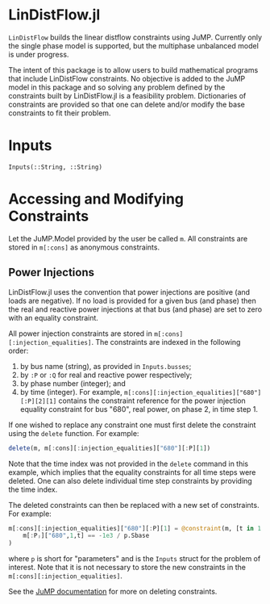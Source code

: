 # LinDistFlow.jl

`LinDistFlow` builds the linear distflow constraints using JuMP. Currently only the single phase model is supported, but the multiphase unbalanced model is under progress.

The intent of this package is to allow users to build mathematical programs that include LinDistFlow constraints.
No objective is added to the JuMP model in this package and so solving any problem defined by the constraints built by LinDistFlow.jl is a feasibility problem. Dictionaries of constraints are provided so that one can delete and/or modify the base constraints to fit their problem.

# Inputs
```@docs
Inputs(::String, ::String)
```

# Accessing and Modifying Constraints
Let the JuMP.Model provided by the user be called `m`. All constraints are stored in `m[:cons]` as anonymous constraints.

## Power Injections
LinDistFlow.jl uses the convention that power injections are positive (and loads are negative). If no load is provided for a given bus (and phase) then the real and reactive power injections at that bus (and phase) are set to zero with an equality constraint.

All power injection constraints are stored in `m[:cons][:injection_equalities]`. The constraints are indexed in the following order:
1. by bus name (string), as provided in `Inputs.busses`;
2. by `:P` or `:Q` for real and reactive power respectively;
3. by phase number (integer); and
4. by time (integer).
For example, `m[:cons][:injection_equalities]["680"][:P][2][1]` contains the constraint reference for the power injection equality constraint for bus "680", real power, on phase 2, in time step 1.

If one wished to replace any constraint one must first delete the constraint using the `delete` function. For example:
```julia
delete(m, m[:cons][:injection_equalities]["680"][:P][1])
```
Note that the time index was not provided in the `delete` command in this example, which implies that the equality constraints for all time steps were deleted. One can also delete individual time step constraints by providing the time index.

The deleted constraints can then be replaced with a new set of constraints. For example:
```julia
m[:cons][:injection_equalities]["680"][:P][1] = @constraint(m, [t in 1:p.Ntimesteps],
    m[:Pⱼ]["680",1,t] == -1e3 / p.Sbase
)
```
where `p` is short for "parameters" and is the `Inputs` struct for the problem of interest. Note that it is not necessary to store the new constraints in the `m[:cons][:injection_equalities]`.

See the [JuMP documentation](https://jump.dev/JuMP.jl/stable/manual/constraints/#Delete-a-constraint) for more on deleting constraints.
